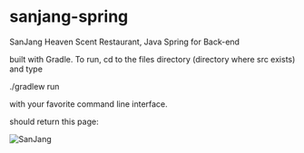 # sanjang-spring
SanJang Heaven Scent Restaurant, Java Spring for Back-end

built with Gradle. To run, cd to the files directory (directory where src exists) and type

./gradlew run

with your favorite command line interface. 

should return this page: 

![SanJang](https://imgur.com/a/ddiKO19)

